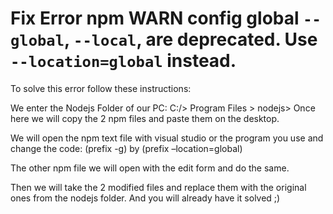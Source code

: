 # Fix Error npm WARN config global `--global`, `--local`, are deprecated. Use `--location=global` instead.

To solve this error follow these instructions:

We enter the Nodejs Folder of our PC:
C:/> Program Files > nodejs>
Once here we will copy the 2 npm files and paste them on the desktop.

We will open the npm text file with visual studio or the program you use and change the code: (prefix -g) by (prefix –location=global)

The other npm file we will open with the edit form and do the same.

Then we will take the 2 modified files and replace them with the original ones from the nodejs folder.
And you will already have it solved ;)
